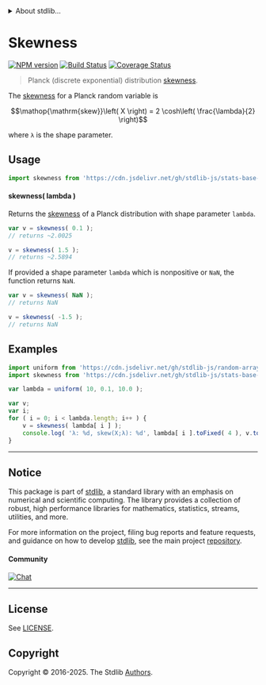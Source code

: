 <!--

@license Apache-2.0

Copyright (c) 2025 The Stdlib Authors.

Licensed under the Apache License, Version 2.0 (the "License");
you may not use this file except in compliance with the License.
You may obtain a copy of the License at

   http://www.apache.org/licenses/LICENSE-2.0

Unless required by applicable law or agreed to in writing, software
distributed under the License is distributed on an "AS IS" BASIS,
WITHOUT WARRANTIES OR CONDITIONS OF ANY KIND, either express or implied.
See the License for the specific language governing permissions and
limitations under the License.

-->


<details>
  <summary>
    About stdlib...
  </summary>
  <p>We believe in a future in which the web is a preferred environment for numerical computation. To help realize this future, we've built stdlib. stdlib is a standard library, with an emphasis on numerical and scientific computation, written in JavaScript (and C) for execution in browsers and in Node.js.</p>
  <p>The library is fully decomposable, being architected in such a way that you can swap out and mix and match APIs and functionality to cater to your exact preferences and use cases.</p>
  <p>When you use stdlib, you can be absolutely certain that you are using the most thorough, rigorous, well-written, studied, documented, tested, measured, and high-quality code out there.</p>
  <p>To join us in bringing numerical computing to the web, get started by checking us out on <a href="https://github.com/stdlib-js/stdlib">GitHub</a>, and please consider <a href="https://opencollective.com/stdlib">financially supporting stdlib</a>. We greatly appreciate your continued support!</p>
</details>

# Skewness

[![NPM version][npm-image]][npm-url] [![Build Status][test-image]][test-url] [![Coverage Status][coverage-image]][coverage-url] <!-- [![dependencies][dependencies-image]][dependencies-url] -->

> Planck (discrete exponential) distribution [skewness][skewness].

<!-- Section to include introductory text. Make sure to keep an empty line after the intro `section` element and another before the `/section` close. -->

<section class="intro">

The [skewness][skewness] for a Planck random variable is

<!-- <equation class="equation" label="eq:planck_skewness" align="center" raw="\mathop{\mathrm{skew}}\left( X \right) = 2 \cosh\left( \frac{\lambda}{2} \right)" alt="Skewness for a Planck distribution."> -->

```math
\mathop{\mathrm{skew}}\left( X \right) = 2 \cosh\left( \frac{\lambda}{2} \right)
```

<!-- </equation> -->

where `λ` is the shape parameter.

</section>

<!-- /.intro -->

<!-- Package usage documentation. -->



<section class="usage">

## Usage

```javascript
import skewness from 'https://cdn.jsdelivr.net/gh/stdlib-js/stats-base-dists-planck-skewness@deno/mod.js';
```

#### skewness( lambda )

Returns the [skewness][skewness] of a Planck distribution with shape parameter `lambda`.

```javascript
var v = skewness( 0.1 );
// returns ~2.0025

v = skewness( 1.5 );
// returns ~2.5894
```

If provided a shape parameter `lambda` which is nonpositive or `NaN`, the function returns `NaN`.

```javascript
var v = skewness( NaN );
// returns NaN

v = skewness( -1.5 );
// returns NaN
```

</section>

<!-- /.usage -->

<!-- Package usage notes. Make sure to keep an empty line after the `section` element and another before the `/section` close. -->

<section class="notes">

</section>

<!-- /.notes -->

<!-- Package usage examples. -->

<section class="examples">

## Examples

<!-- eslint no-undef: "error" -->

```javascript
import uniform from 'https://cdn.jsdelivr.net/gh/stdlib-js/random-array-uniform@deno/mod.js';
import skewness from 'https://cdn.jsdelivr.net/gh/stdlib-js/stats-base-dists-planck-skewness@deno/mod.js';

var lambda = uniform( 10, 0.1, 10.0 );

var v;
var i;
for ( i = 0; i < lambda.length; i++ ) {
    v = skewness( lambda[ i ] );
    console.log( 'λ: %d, skew(X;λ): %d', lambda[ i ].toFixed( 4 ), v.toFixed( 4 ) );
}
```

</section>

<!-- /.examples -->

<!-- Section to include cited references. If references are included, add a horizontal rule *before* the section. Make sure to keep an empty line after the `section` element and another before the `/section` close. -->

<section class="references">

</section>

<!-- /.references -->

<!-- Section for related `stdlib` packages. Do not manually edit this section, as it is automatically populated. -->

<section class="related">

</section>

<!-- /.related -->

<!-- Section for all links. Make sure to keep an empty line after the `section` element and another before the `/section` close. -->


<section class="main-repo" >

* * *

## Notice

This package is part of [stdlib][stdlib], a standard library with an emphasis on numerical and scientific computing. The library provides a collection of robust, high performance libraries for mathematics, statistics, streams, utilities, and more.

For more information on the project, filing bug reports and feature requests, and guidance on how to develop [stdlib][stdlib], see the main project [repository][stdlib].

#### Community

[![Chat][chat-image]][chat-url]

---

## License

See [LICENSE][stdlib-license].


## Copyright

Copyright &copy; 2016-2025. The Stdlib [Authors][stdlib-authors].

</section>

<!-- /.stdlib -->

<!-- Section for all links. Make sure to keep an empty line after the `section` element and another before the `/section` close. -->

<section class="links">

[npm-image]: http://img.shields.io/npm/v/@stdlib/stats-base-dists-planck-skewness.svg
[npm-url]: https://npmjs.org/package/@stdlib/stats-base-dists-planck-skewness

[test-image]: https://github.com/stdlib-js/stats-base-dists-planck-skewness/actions/workflows/test.yml/badge.svg?branch=main
[test-url]: https://github.com/stdlib-js/stats-base-dists-planck-skewness/actions/workflows/test.yml?query=branch:main

[coverage-image]: https://img.shields.io/codecov/c/github/stdlib-js/stats-base-dists-planck-skewness/main.svg
[coverage-url]: https://codecov.io/github/stdlib-js/stats-base-dists-planck-skewness?branch=main

<!--

[dependencies-image]: https://img.shields.io/david/stdlib-js/stats-base-dists-planck-skewness.svg
[dependencies-url]: https://david-dm.org/stdlib-js/stats-base-dists-planck-skewness/main

-->

[chat-image]: https://img.shields.io/gitter/room/stdlib-js/stdlib.svg
[chat-url]: https://app.gitter.im/#/room/#stdlib-js_stdlib:gitter.im

[stdlib]: https://github.com/stdlib-js/stdlib

[stdlib-authors]: https://github.com/stdlib-js/stdlib/graphs/contributors

[umd]: https://github.com/umdjs/umd
[es-module]: https://developer.mozilla.org/en-US/docs/Web/JavaScript/Guide/Modules

[deno-url]: https://github.com/stdlib-js/stats-base-dists-planck-skewness/tree/deno
[deno-readme]: https://github.com/stdlib-js/stats-base-dists-planck-skewness/blob/deno/README.md
[umd-url]: https://github.com/stdlib-js/stats-base-dists-planck-skewness/tree/umd
[umd-readme]: https://github.com/stdlib-js/stats-base-dists-planck-skewness/blob/umd/README.md
[esm-url]: https://github.com/stdlib-js/stats-base-dists-planck-skewness/tree/esm
[esm-readme]: https://github.com/stdlib-js/stats-base-dists-planck-skewness/blob/esm/README.md
[branches-url]: https://github.com/stdlib-js/stats-base-dists-planck-skewness/blob/main/branches.md

[stdlib-license]: https://raw.githubusercontent.com/stdlib-js/stats-base-dists-planck-skewness/main/LICENSE

[skewness]: https://en.wikipedia.org/wiki/Skewness

</section>

<!-- /.links -->
